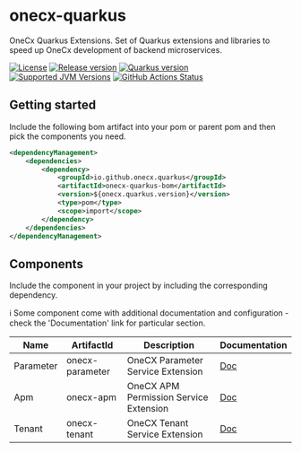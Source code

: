 # onecx-quarkus

OneCx Quarkus Extensions. Set of Quarkus extensions and libraries to speed up OneCx development of backend microservices.

[![License](https://img.shields.io/github/license/onecx/onecx-quarkus?style=for-the-badge&logo=apache)](https://www.apache.org/licenses/LICENSE-2.0)
[![Release version](https://img.shields.io/maven-central/v/io.github.onecx/onecx-quarkus-bom?logo=apache-maven&style=for-the-badge&label=Release)](https://search.maven.org/artifact/io.github.onecx/onecx-quarkus-bom)
[![Quarkus version](https://img.shields.io/maven-central/v/io.quarkus/quarkus-bom?logo=apache-maven&style=for-the-badge&label=Quarkus)](https://search.maven.org/artifact/io.quarkus/quarkus-bom)
[![Supported JVM Versions](https://img.shields.io/badge/JVM-17-brightgreen.svg?style=for-the-badge&logo=Java)](https://openjdk.org/projects/jdk/17/)
[![GitHub Actions Status](https://img.shields.io/github/actions/workflow/status/onecx/onecx-quarkus/build.yml?logo=GitHub&style=for-the-badge)](https://github.com/onecx/onecx-quarkus/actions/workflows/build.yml)

## Getting started

Include the following bom artifact into your pom or parent pom and then pick the components you need.

```xml
<dependencyManagement>
    <dependencies>
        <dependency>
            <groupId>io.github.onecx.quarkus</groupId>
            <artifactId>onecx-quarkus-bom</artifactId>
            <version>${onecx.quarkus.version}</version>
            <type>pom</type>
            <scope>import</scope>
        </dependency>
    </dependencies>
</dependencyManagement>
```

## Components

Include the component in your project by including the corresponding dependency.

:information_source: Some component come with additional documentation and configuration - check the 'Documentation' link for particular section.

| Name      | ArtifactId      | Description                            | Documentation                |
|-----------|-----------------|----------------------------------------|------------------------------|
| Parameter | onecx-parameter | OneCX Parameter Service Extension      | [Doc](extensions/parameters) |
| Apm       | onecx-apm       | OneCX APM Permission Service Extension | [Doc](extensions/apm)        |
| Tenant    | onecx-tenant    | OneCX Tenant Service Extension         | [Doc](extensions/tenant)     |


